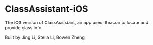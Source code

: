# ClassAssistant-iOS

The iOS version of ClassAssistant, an app uses iBeacon to locate and provide class info.

Built by Jing Li, Stella Li, Bowen Zheng
